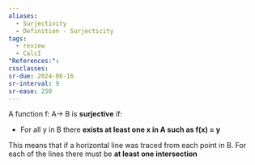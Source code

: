 ```yaml
---
aliases:
  - Surjectivity
  - Definition - Surjecticity
tags:
  - review
  - CalcI
"References:": 
cssclasses:
sr-due: 2024-06-16
sr-interval: 9
sr-ease: 250
---
```

A function f: A→ B is **surjective** if:
+ For all y in B there **exists at least one x in A such as f(x) = y**

This means that if a horizontal line was traced from each point in B. 
For each of the lines there must be **at least one intersection**


